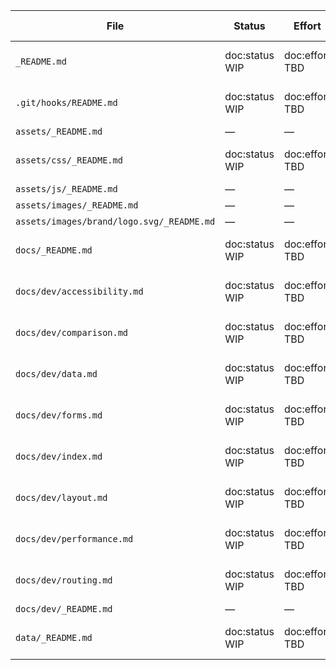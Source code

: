 | File | Status | Effort | Last Updated | Acceptance |
|------|--------|--------|---------------|------------|
| `_README.md` | doc:status WIP | doc:effort TBD | doc:updated 2025-05-04 | 0/2 complete |
| `.git/hooks/README.md` | doc:status WIP | doc:effort TBD | doc:updated 2025-05-04 | 0/2 complete |
| `assets/_README.md` | — | — | — | — |
| `assets/css/_README.md` | doc:status WIP | doc:effort TBD | doc:updated 2025-05-04 | 0/2 complete |
| `assets/js/_README.md` | — | — | — | — |
| `assets/images/_README.md` | — | — | — | — |
| `assets/images/brand/logo.svg/_README.md` | — | — | — | — |
| `docs/_README.md` | doc:status WIP | doc:effort TBD | doc:updated 2025-05-04 | 0/2 complete |
| `docs/dev/accessibility.md` | doc:status WIP | doc:effort TBD | doc:updated 2025-05-04 | 0/2 complete |
| `docs/dev/comparison.md` | doc:status WIP | doc:effort TBD | doc:updated 2025-05-04 | 0/2 complete |
| `docs/dev/data.md` | doc:status WIP | doc:effort TBD | doc:updated 2025-05-04 | 0/2 complete |
| `docs/dev/forms.md` | doc:status WIP | doc:effort TBD | doc:updated 2025-05-04 | 0/2 complete |
| `docs/dev/index.md` | doc:status WIP | doc:effort TBD | doc:updated 2025-05-04 | 0/2 complete |
| `docs/dev/layout.md` | doc:status WIP | doc:effort TBD | doc:updated 2025-05-04 | 0/2 complete |
| `docs/dev/performance.md` | doc:status WIP | doc:effort TBD | doc:updated 2025-05-04 | 0/2 complete |
| `docs/dev/routing.md` | doc:status WIP | doc:effort TBD | doc:updated 2025-05-04 | 0/2 complete |
| `docs/dev/_README.md` | — | — | — | — |
| `data/_README.md` | doc:status WIP | doc:effort TBD | doc:updated 2025-05-04 | 0/2 complete |
